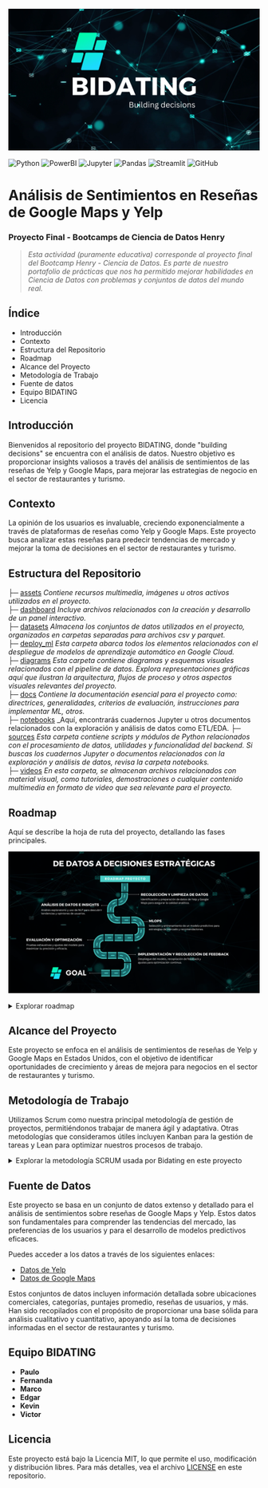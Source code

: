 ![Bidating](assets/Portada_readme.png)
<br />

![Python](https://img.shields.io/badge/Python-3776AB?style=for-the-badge&logo=python&logoColor=white)
![PowerBI](https://img.shields.io/badge/Power%20BI-F2C811?style=for-the-badge&logo=Power%20BI&logoColor=black)
![Jupyter](https://img.shields.io/badge/Jupyter-F37626.svg?&style=for-the-badge&logo=Jupyter&logoColor=white)
![Pandas](https://img.shields.io/badge/Pandas-150458?style=for-the-badge&logo=pandas&logoColor=white)
![Streamlit](https://img.shields.io/badge/Streamlit-FF4B4B?style=for-the-badge&logo=Streamlit&logoColor=white)
![GitHub](https://img.shields.io/badge/GitHub-100000?style=for-the-badge&logo=github&logoColor=white)

# Análisis de Sentimientos en Reseñas de Google Maps y Yelp

### Proyecto Final - Bootcamps de Ciencia de Datos Henry

> _Esta actividad (puramente educativa) corresponde al proyecto final del Bootcamp Henry - Ciencia de Datos. Es parte de nuestro portafolio de prácticas que nos ha permitido mejorar habilidades en Ciencia de Datos con problemas y conjuntos de datos del mundo real._

## Índice
- Introducción
- Contexto
- Estructura del Repositorio
- Roadmap
- Alcance del Proyecto
- Metodología de Trabajo
- Fuente de datos
- Equipo BIDATING
- Licencia

## Introducción
Bienvenidos al repositorio del proyecto BIDATING, donde "building decisions" se encuentra con el análisis de datos. Nuestro objetivo es proporcionar insights valiosos a través del análisis de sentimientos de las reseñas de Yelp y Google Maps, para mejorar las estrategias de negocio en el sector de restaurantes y turismo.

## Contexto
La opinión de los usuarios es invaluable, creciendo exponencialmente a través de plataformas de reseñas como Yelp y Google Maps. Este proyecto busca analizar estas reseñas para predecir tendencias de mercado y mejorar la toma de decisiones en el sector de restaurantes y turismo.

## Estructura del Repositorio

├─ [assets](/assets) _Contiene recursos multimedia, imágenes u otros activos utilizados en el proyecto._<br />
├─ [dashboard](/dashboard) _Incluye archivos relacionados con la creación y desarrollo de un panel interactivo._<br />
├─ [datasets](/datasets) _Almacena los conjuntos de datos utilizados en el proyecto, organizados en carpetas separadas para archivos csv y parquet._<br />
├─ [deploy_ml](/deploy_ml) _Esta carpeta abarca todos los elementos relacionados con el despliegue de modelos de aprendizaje automático en Google Cloud._<br />
├─ [diagrams](/diagrams) _Esta carpeta contiene diagramas y esquemas visuales relacionados con el pipeline de datos. Explora representaciones gráficas aquí que ilustran la arquitectura, flujos de proceso y otros aspectos visuales relevantes del proyecto._<br /> 
├─ [docs](/docs) _Contiene la documentación esencial para el proyecto como: directrices, generalidades, criterios de evaluación, instrucciones para implementar ML, otros._<br />
├─ [notebooks](/notebooks) _Aquí, encontrarás cuadernos Jupyter u otros documentos relacionados con la exploración y análisis de datos como ETL/EDA. 
├─ [sources](/sources) _Esta carpeta contiene scripts y módulos de Python relacionados con el procesamiento de datos, utilidades y funcionalidad del backend. Si buscas los cuadernos Jupyter o documentos relacionados con la exploración y análisis de datos, revisa la carpeta notebooks._<br /> 
├─ [videos](/videos) _En esta carpeta, se almacenan archivos relacionados con material visual, como tutoriales, demostraciones o cualquier contenido multimedia en formato de video que sea relevante para el proyecto._<br />

## Roadmap
Aquí se describe la hoja de ruta del proyecto, detallando las fases principales.

![Bidating](assets/Roadmap.png)
<br />

<details>
<summary>Explorar roadmap</summary>
 
### Puntos Clave:

1. **Recolección y Limpieza de Datos**
   - En esta fase inicial, el proyecto se enfoca en la adquisición y preparación meticulosa de conjuntos de datos críticos obtenidos de Yelp y Google Maps. Este proceso incluye la identificación precisa de fuentes de datos relevantes, la extracción eficiente de la información necesaria y la implementación de técnicas avanzadas de limpieza de datos. El objetivo es garantizar la integridad y la alta calidad de los datos, fundamentales para el análisis analítico posterior, eliminando cualquier discrepancia, dato irrelevante o duplicado que pueda sesgar los resultados.

2. **Análisis de Datos e Insights**
   - Esta etapa se dedica al examen profundo y al análisis exploratorio de los datos limpios, utilizando técnicas de procesamiento de lenguaje natural (NLP) y otras metodologías analíticas avanzadas. El propósito es descifrar tendencias, patrones y correlaciones ocultas dentro de las reseñas, extrayendo insights valiosos sobre las percepciones y opiniones de los consumidores. Estos descubrimientos son esenciales para comprender la dinámica del mercado y las expectativas de los clientes, ofreciendo una base sólida para la toma de decisiones estratégicas.

3. **Desarrollo de Modelo de Machine Learning**
   - En el núcleo del proyecto yace el desarrollo de modelos predictivos de machine learning, seleccionados meticulosamente por su capacidad para ofrecer predicciones precisas y accionables. Esta fase implica un riguroso proceso de entrenamiento, validación y ajuste fino de los modelos, con el fin de capturar la esencia de las tendencias de mercado y las preferencias de los consumidores. Los modelos están diseñados para proporcionar recomendaciones estratégicas, apoyando a las empresas en la identificación de oportunidades de crecimiento y en la optimización de sus estrategias de mercado.

4. **Evaluación y Optimización del Modelo**
   - Antes del despliegue final, los modelos pasan por una etapa crítica de evaluación y optimización, donde su rendimiento y precisión son sometidos a pruebas exhaustivas bajo diferentes escenarios y conjuntos de datos de prueba. Esta fase es crucial para asegurar que los modelos no solo sean robustos y generalizables, sino también capaces de adaptarse a las variaciones del mercado y a las necesidades cambiantes de los consumidores. Se implementan ajustes y mejoras basadas en los resultados de estas pruebas, maximizando la eficacia de los modelos.

5. **Implementación y Recolección de Feedback**
   - La fase final marca la implementación de los modelos de machine learning en un entorno de producción real, donde comienzan a influir en las decisiones estratégicas. Paralelamente, se establece un mecanismo continuo de recolección de feedback, permitiendo la evaluación constante del impacto y la eficacia de los modelos. Este feedback es invaluable para el ciclo de mejora continua, donde los modelos se ajustan y refinan en respuesta a los nuevos datos y retroalimentación recibida, asegurando su relevancia y precisión a largo plazo.


    
</details>

## Alcance del Proyecto
Este proyecto se enfoca en el análisis de sentimientos de reseñas de Yelp y Google Maps en Estados Unidos, con el objetivo de identificar oportunidades de crecimiento y áreas de mejora para negocios en el sector de restaurantes y turismo.

## Metodología de Trabajo
Utilizamos Scrum como nuestra principal metodología de gestión de proyectos, permitiéndonos trabajar de manera ágil y adaptativa. Otras metodologías que consideramos útiles incluyen Kanban para la gestión de tareas y Lean para optimizar nuestros procesos de trabajo.

<details>
<summary>Explorar la metodología SCRUM usada por Bidating en este proyecto</summary><br />

  <details>
  <summary>Sprint 1</summary>
     Contenido aqui
  </details>

  <details>
  <summary>Sprint 2</summary>
     Contenido aqui
  </details>

  <details>
  <summary>Sprint 3</summary>
     Contenido aqui
  </details>
  
</details>

## Fuente de Datos

Este proyecto se basa en un conjunto de datos extenso y detallado para el análisis de sentimientos sobre reseñas de Google Maps y Yelp. Estos datos son fundamentales para comprender las tendencias del mercado, las preferencias de los usuarios y para el desarrollo de modelos predictivos eficaces.

Puedes acceder a los datos a través de los siguientes enlaces:

- [Datos de Yelp](https://drive.google.com/drive/folders/1Wf7YkxA0aHI3GpoHc9Nh8_scf5BbD4DA)
- [Datos de Google Maps](https://drive.google.com/drive/folders/1TI-SsMnZsNP6t930olEEWbBQdo_yuIZF)

Estos conjuntos de datos incluyen información detallada sobre ubicaciones comerciales, categorías, puntajes promedio, reseñas de usuarios, y más. Han sido recopilados con el propósito de proporcionar una base sólida para análisis cualitativo y cuantitativo, apoyando así la toma de decisiones informadas en el sector de restaurantes y turismo.

## Equipo BIDATING
- **Paulo**
- **Fernanda**
- **Marco**
- **Edgar**
- **Kevin**
- **Victor**

## Licencia

Este proyecto está bajo la Licencia MIT, lo que permite el uso, modificación y distribución libres. Para más detalles, vea el archivo [LICENSE](LICENSE.txt) en este repositorio.
